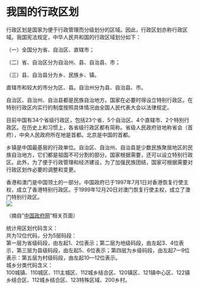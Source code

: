 # 我国的行政区划  

行政区划是国家为便于行政管理而分级划分的区域。因此，行政区划亦称行政区域。我国宪法规定，中华人民共和国的行政区域划分如下：  

（一）全国分为省、自治区、直辖市；  

（二）省、自治区分为自治州、县、自治县、市；  

（三）县、自治县分为乡、民族乡、镇。  

直辖市和较大的市分为区、县。自治州分为县、自治县、市。  

自治区、自治州、自治县都是民族自治地方。国家在必要时得设立特别行政区。在特别行政区内实行的制度按照具体情况由全国人民代表大会以法律规定。  

目前中国有34个省级行政区，包括23个省、5个自治区、4个直辖市、2个特别行政区。在历史上和习惯上，各省级行政区都有简称。省级人民政府驻地称省会（首府），中央人民政府所在地是首都。北京是中国的首都。  

乡镇是中国最基层的行政单位。自治区、自治州、自治县是少数民族聚居地区的民族自治地方，它们都是祖国不可分割的部分。国家根据需要，还可以设立特别行政区。此外，为了便于行政管理和经济建设，为了加强民族团结，国家可根据需要对行政区划作必要的调整和变更。  

香港和澳门是中国领土的一部分。中国政府已于1997年7月1日对香港恢复行使主权，成立了香港特别行政区。于1999年12月20日对澳门恢复行使主权，成立了澳门特别行政区。  
![](https://i.postimg.cc/k46g8X2P/202201212025815.jpg)  

（摘自“<a href="http://www.gov.cn" target="_blank">中国政府网</a>“相关页面）  

统计用区划代码含义：  
共为12位代码，分为5层码段：  
第一层为省级码段，由左起1、2位表示；第二层为地级码段，由左起3、4位表示，第三层为县级码段，由左起5、6位表示；第四层为乡级码段，由左起7—9位表示：第五层为村级码段，由左起10—12位表示。  
城乡分类代码含义：  
100城镇、110城区、111主城区、112城乡结合区、120镇区、121镇中心区、122镇乡结合区、112城乡结合区、123特殊区域、200乡村。  
